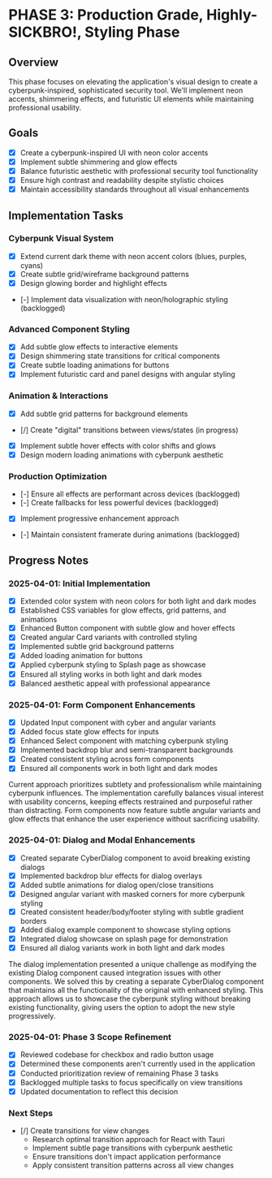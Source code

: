 # PHASE 3: Production Grade, Highly-SICKBRO!, Styling Phase

## Overview
This phase focuses on elevating the application's visual design to create a cyberpunk-inspired, sophisticated security tool. We'll implement neon accents, shimmering effects, and futuristic UI elements while maintaining professional usability.

## Goals
- [x] Create a cyberpunk-inspired UI with neon color accents
- [x] Implement subtle shimmering and glow effects
- [x] Balance futuristic aesthetic with professional security tool functionality
- [x] Ensure high contrast and readability despite stylistic choices
- [x] Maintain accessibility standards throughout all visual enhancements

## Implementation Tasks

### Cyberpunk Visual System
- [x] Extend current dark theme with neon accent colors (blues, purples, cyans)
- [x] Create subtle grid/wireframe background patterns
- [x] Design glowing border and highlight effects
- [-] Implement data visualization with neon/holographic styling (backlogged)

### Advanced Component Styling
- [x] Add subtle glow effects to interactive elements
- [x] Design shimmering state transitions for critical components
- [x] Create subtle loading animations for buttons
- [x] Implement futuristic card and panel designs with angular styling

### Animation & Interactions
- [x] Add subtle grid patterns for background elements
- [/] Create "digital" transitions between views/states (in progress)
- [x] Implement subtle hover effects with color shifts and glows
- [x] Design modern loading animations with cyberpunk aesthetic

### Production Optimization
- [-] Ensure all effects are performant across devices (backlogged)
- [-] Create fallbacks for less powerful devices (backlogged)
- [x] Implement progressive enhancement approach
- [-] Maintain consistent framerate during animations (backlogged)

## Progress Notes

### 2025-04-01: Initial Implementation
- [x] Extended color system with neon colors for both light and dark modes
- [x] Established CSS variables for glow effects, grid patterns, and animations
- [x] Enhanced Button component with subtle glow and hover effects
- [x] Created angular Card variants with controlled styling
- [x] Implemented subtle grid background patterns
- [x] Added loading animation for buttons
- [x] Applied cyberpunk styling to Splash page as showcase
- [x] Ensured all styling works in both light and dark modes
- [x] Balanced aesthetic appeal with professional appearance

### 2025-04-01: Form Component Enhancements
- [x] Updated Input component with cyber and angular variants
- [x] Added focus state glow effects for inputs
- [x] Enhanced Select component with matching cyberpunk styling
- [x] Implemented backdrop blur and semi-transparent backgrounds
- [x] Created consistent styling across form components
- [x] Ensured all components work in both light and dark modes

Current approach prioritizes subtlety and professionalism while maintaining cyberpunk influences. The implementation carefully balances visual interest with usability concerns, keeping effects restrained and purposeful rather than distracting. Form components now feature subtle angular variants and glow effects that enhance the user experience without sacrificing usability.

### 2025-04-01: Dialog and Modal Enhancements
- [x] Created separate CyberDialog component to avoid breaking existing dialogs
- [x] Implemented backdrop blur effects for dialog overlays
- [x] Added subtle animations for dialog open/close transitions
- [x] Designed angular variant with masked corners for more cyberpunk styling
- [x] Created consistent header/body/footer styling with subtle gradient borders
- [x] Added dialog example component to showcase styling options
- [x] Integrated dialog showcase on splash page for demonstration
- [x] Ensured all dialog variants work in both light and dark modes

The dialog implementation presented a unique challenge as modifying the existing Dialog component caused integration issues with other components. We solved this by creating a separate CyberDialog component that maintains all the functionality of the original with enhanced styling. This approach allows us to showcase the cyberpunk styling without breaking existing functionality, giving users the option to adopt the new style progressively.

### 2025-04-01: Phase 3 Scope Refinement
- [x] Reviewed codebase for checkbox and radio button usage
- [x] Determined these components aren't currently used in the application
- [x] Conducted prioritization review of remaining Phase 3 tasks
- [x] Backlogged multiple tasks to focus specifically on view transitions
- [x] Updated documentation to reflect this decision

### Next Steps
- [/] Create transitions for view changes
  - Research optimal transition approach for React with Tauri
  - Implement subtle page transitions with cyberpunk aesthetic
  - Ensure transitions don't impact application performance
  - Apply consistent transition patterns across all view changes